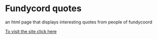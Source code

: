 # Fundycord quotes

an html page that displays interesting quotes from people of fundycoord

[To visit the site click here](https://srinss01.github.io/fundycord/quotes.html)
